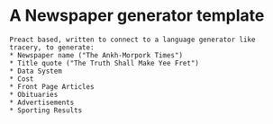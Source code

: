 # A Newspaper generator template
    Preact based, written to connect to a language generator like  
    tracery, to generate:
    * Newspaper name ("The Ankh-Morpork Times")
    * Title quote ("The Truth Shall Make Yee Fret")
    * Data System
    * Cost
    * Front Page Articles
    * Obituaries
    * Advertisements
    * Sporting Results

